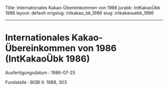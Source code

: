Title: Internationales Kakao-Übereinkommen von 1986
jurabk: IntKakaoÜbk 1986
layout: default
origslug: intkakao_bk_1986
slug: intkakaouebk_1986

---

# Internationales Kakao-Übereinkommen von 1986 (IntKakaoÜbk 1986)

Ausfertigungsdatum
:   1986-07-25

Fundstelle
:   BGBl II: 1988, 303

